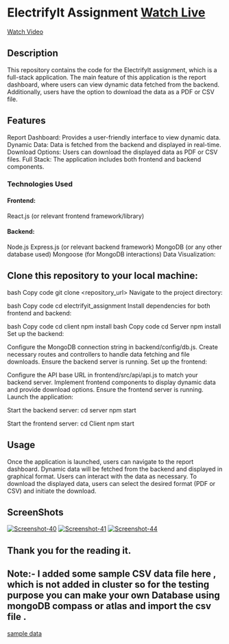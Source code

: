# ElectrifyIt Assignment [Watch Live](https://electrifyltassignmentreportdashboard.netlify.app/)
 [Watch Video](https://www.canva.com/design/DAGA6i_pfDo/SZFVwh-v6qAYpeJAVWvJnA/edit?utm_content=DAGA6i_pfDo&utm_campaign=designshare&utm_medium=link2&utm_source=sharebutton)
## Description
This repository contains the code for the ElectrifyIt assignment, which is a full-stack application. The main feature of this application is the report dashboard, where users can view dynamic data fetched from the backend. Additionally, users have the option to download the data as a PDF or CSV file.

## Features
Report Dashboard: Provides a user-friendly interface to view dynamic data.
Dynamic Data: Data is fetched from the backend and displayed in real-time.
Download Options: Users can download the displayed data as PDF or CSV files.
Full Stack: The application includes both frontend and backend components.
### Technologies Used
#### Frontend:
React.js (or relevant frontend framework/library)

#### Backend:
Node.js
Express.js (or relevant backend framework)
MongoDB (or any other database used)
Mongoose (for MongoDB interactions)
Data Visualization:


## Clone this repository to your local machine:
bash
Copy code
git clone <repository_url>
Navigate to the project directory:

bash
Copy code
cd electrifyit_assignment
Install dependencies for both frontend and backend:

bash
Copy code
cd client
npm install
bash
Copy code
cd Server
npm install
Set up the backend:

Configure the MongoDB connection string in backend/config/db.js.
Create necessary routes and controllers to handle data fetching and file downloads.
Ensure the backend server is running.
Set up the frontend:

Configure the API base URL in frontend/src/api/api.js to match your backend server.
Implement frontend components to display dynamic data and provide download options.
Ensure the frontend server is running.
Launch the application:

Start the backend server:
cd server
npm start

Start the frontend server:
cd Client
npm start

## Usage
Once the application is launched, users can navigate to the report dashboard.
Dynamic data will be fetched from the backend and displayed in graphical format.
Users can interact with the data as necessary.
To download the displayed data, users can select the desired format (PDF or CSV) and initiate the download.

## ScreenShots
<a href="https://ibb.co/8NcjvNJ"><img src="https://i.ibb.co/8NcjvNJ/Screenshot-40.png" alt="Screenshot-40" border="0"></a>
<a href="https://ibb.co/J2nJrmM"><img src="https://i.ibb.co/J2nJrmM/Screenshot-41.png" alt="Screenshot-41" border="0"></a>
<a href="https://ibb.co/4dpMT1X"><img src="https://i.ibb.co/4dpMT1X/Screenshot-44.png" alt="Screenshot-44" border="0"></a>

## Thank you for the reading it.

## Note:- I added some sample CSV data file  here , which is not added in cluster so for the testing purpose you can make your own Database using mongoDB compass or atlas and import the csv file .
[sample data](https://jmp.sh/s/t2eDgEqv8QERfFCxbeMR)

